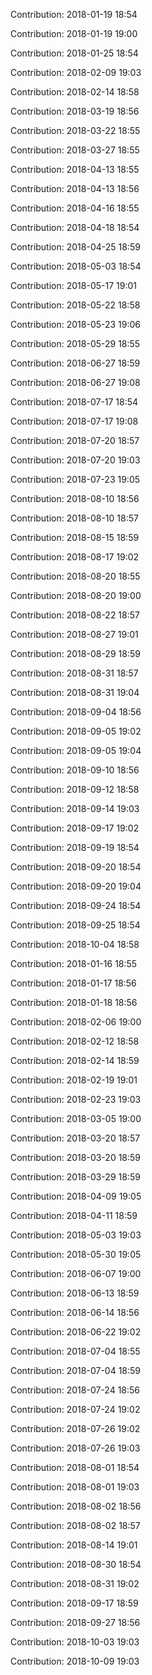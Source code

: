Contribution: 2018-01-19 18:54

Contribution: 2018-01-19 19:00

Contribution: 2018-01-25 18:54

Contribution: 2018-02-09 19:03

Contribution: 2018-02-14 18:58

Contribution: 2018-03-19 18:56

Contribution: 2018-03-22 18:55

Contribution: 2018-03-27 18:55

Contribution: 2018-04-13 18:55

Contribution: 2018-04-13 18:56

Contribution: 2018-04-16 18:55

Contribution: 2018-04-18 18:54

Contribution: 2018-04-25 18:59

Contribution: 2018-05-03 18:54

Contribution: 2018-05-17 19:01

Contribution: 2018-05-22 18:58

Contribution: 2018-05-23 19:06

Contribution: 2018-05-29 18:55

Contribution: 2018-06-27 18:59

Contribution: 2018-06-27 19:08

Contribution: 2018-07-17 18:54

Contribution: 2018-07-17 19:08

Contribution: 2018-07-20 18:57

Contribution: 2018-07-20 19:03

Contribution: 2018-07-23 19:05

Contribution: 2018-08-10 18:56

Contribution: 2018-08-10 18:57

Contribution: 2018-08-15 18:59

Contribution: 2018-08-17 19:02

Contribution: 2018-08-20 18:55

Contribution: 2018-08-20 19:00

Contribution: 2018-08-22 18:57

Contribution: 2018-08-27 19:01

Contribution: 2018-08-29 18:59

Contribution: 2018-08-31 18:57

Contribution: 2018-08-31 19:04

Contribution: 2018-09-04 18:56

Contribution: 2018-09-05 19:02

Contribution: 2018-09-05 19:04

Contribution: 2018-09-10 18:56

Contribution: 2018-09-12 18:58

Contribution: 2018-09-14 19:03

Contribution: 2018-09-17 19:02

Contribution: 2018-09-19 18:54

Contribution: 2018-09-20 18:54

Contribution: 2018-09-20 19:04

Contribution: 2018-09-24 18:54

Contribution: 2018-09-25 18:54

Contribution: 2018-10-04 18:58

Contribution: 2018-01-16 18:55

Contribution: 2018-01-17 18:56

Contribution: 2018-01-18 18:56

Contribution: 2018-02-06 19:00

Contribution: 2018-02-12 18:58

Contribution: 2018-02-14 18:59

Contribution: 2018-02-19 19:01

Contribution: 2018-02-23 19:03

Contribution: 2018-03-05 19:00

Contribution: 2018-03-20 18:57

Contribution: 2018-03-20 18:59

Contribution: 2018-03-29 18:59

Contribution: 2018-04-09 19:05

Contribution: 2018-04-11 18:59

Contribution: 2018-05-03 19:03

Contribution: 2018-05-30 19:05

Contribution: 2018-06-07 19:00

Contribution: 2018-06-13 18:59

Contribution: 2018-06-14 18:56

Contribution: 2018-06-22 19:02

Contribution: 2018-07-04 18:55

Contribution: 2018-07-04 18:59

Contribution: 2018-07-24 18:56

Contribution: 2018-07-24 19:02

Contribution: 2018-07-26 19:02

Contribution: 2018-07-26 19:03

Contribution: 2018-08-01 18:54

Contribution: 2018-08-01 19:03

Contribution: 2018-08-02 18:56

Contribution: 2018-08-02 18:57

Contribution: 2018-08-14 19:01

Contribution: 2018-08-30 18:54

Contribution: 2018-08-31 19:02

Contribution: 2018-09-17 18:59

Contribution: 2018-09-27 18:56

Contribution: 2018-10-03 19:03

Contribution: 2018-10-09 19:03

